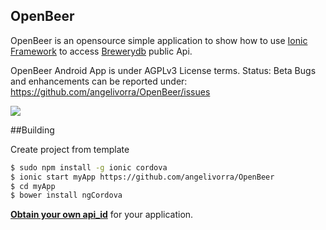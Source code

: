 ## OpenBeer

OpenBeer is an opensource simple application to show how to use [Ionic Framework](http://ionicframework.com/) to access [Brewerydb](http://brewerydb.com) public Api.

OpenBeer Android App is under AGPLv3 License terms.
Status: Beta
Bugs and enhancements can be reported under: https://github.com/angelivorra/OpenBeer/issues

<p>
<a href="https://play.google.com/store/apps/details?id=com.ionicframework.cervezon301632" alt="Download from Google Play">
  <img src="http://www.android.com/images/brand/android_app_on_play_large.png">
</a>

##Building

Create project from template

```bash
$ sudo npm install -g ionic cordova
$ ionic start myApp https://github.com/angelivorra/OpenBeer
$ cd myApp
$ bower install ngCordova
```

[**Obtain your own api_id**](http://www.brewerydb.com/developers/apps) for your application.